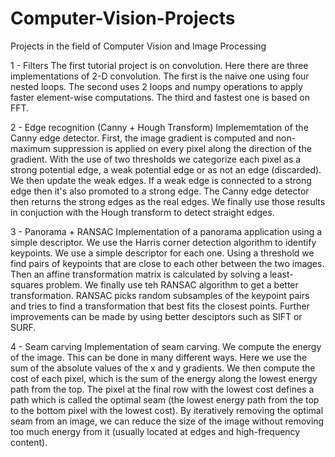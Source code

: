 # Computer-Vision-Projects
Projects in the field of Computer Vision and Image Processing

1 - Filters
The first tutorial project is on convolution. Here there are three implementations of 2-D convolution. The first is the naive one using four nested loops. The second uses 2 loops and numpy operations to apply faster element-wise computations. The third and fastest one is based on FFT.

2 - Edge recognition (Canny + Hough Transform)
Implememtation of the Canny edge detector. First, the image gradient is computed and non-maximum suppression is applied on every pixel along the direction of the gradient. With the use of two thresholds we categorize each pixel as a strong potential edge, a weak potential edge or as not an edge (discarded). We then update the weak edges. If a weak edge is connected to a strong edge then it's also promoted to a strong edge. The Canny edge detector then returns the strong edges as the real edges. We finally use those results in conjuction with the Hough transform to detect straight edges.

3 - Panorama + RANSAC
Implementation of a panorama application using a simple descriptor. We use the Harris corner detection algorithm to identify keypoints. We use a simple descriptor for each one. Using a threshold we find pairs of keypoints that are close to each other between the two images. Then an affine transformation matrix is calculated by solving a least-squares problem. We finally use teh RANSAC algorithm to get a better transformation. RANSAC picks random subsamples of the keypoint pairs and tries to find a transformation that best fits the closest points. Further improvements can be made by using better desciptors such as SIFT or SURF.

4 - Seam carving
Implementation of seam carving. We compute the energy of the image. This can be done in many different ways. Here we use the sum of the absolute values of the x and y gradients. We then compute the cost of each pixel, which is the sum of the energy along the lowest energy path from the top. The pixel at the final row with the lowest cost defines a path which is called the optimal seam (the lowest energy path from the top to the bottom pixel with the lowest cost). By iteratively removing the optimal seam from an image, we can reduce the size of the image without removing too much energy from it (usually located at edges and high-frequency content).
